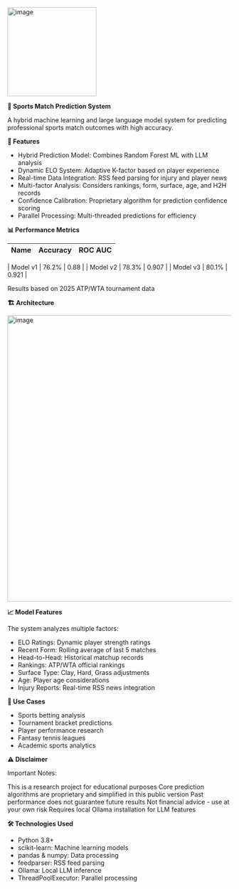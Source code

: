 <img width="200" height="200" alt="image" src="https://github.com/user-attachments/assets/e48ecffe-7a6c-4492-ab79-54cea091098a" />


**🎾 Sports Match Prediction System**

A hybrid machine learning and large language model system for predicting professional sports match outcomes with high accuracy.

**🌟 Features**

- Hybrid Prediction Model: Combines Random Forest ML with LLM analysis
- Dynamic ELO System: Adaptive K-factor based on player experience
- Real-time Data Integration: RSS feed parsing for injury and player news
- Multi-factor Analysis: Considers rankings, form, surface, age, and H2H records
- Confidence Calibration: Proprietary algorithm for prediction confidence scoring
- Parallel Processing: Multi-threaded predictions for efficiency

**📊 Performance Metrics**

| Name     | Accuracy  | ROC AUC|
|----------|-----------|--------|

| Model v1 | 76.2%     | 0.88   |
| Model v2 | 78.3%     | 0.907  |
| Model v3 | 80.1%     | 0.921  |


Results based on 2025 ATP/WTA tournament data

**🏗️ Architecture**

<img width="782" height="644" alt="image" src="https://github.com/user-attachments/assets/90bbb550-dd32-44d4-9999-072c114c35e8" />


**📈 Model Features**

The system analyzes multiple factors:

- ELO Ratings: Dynamic player strength ratings
- Recent Form: Rolling average of last 5 matches
- Head-to-Head: Historical matchup records
- Rankings: ATP/WTA official rankings
- Surface Type: Clay, Hard, Grass adjustments
- Age: Player age considerations
- Injury Reports: Real-time RSS news integration

**🎯 Use Cases**

- Sports betting analysis
- Tournament bracket predictions
- Player performance research
- Fantasy tennis leagues
- Academic sports analytics

**⚠️ Disclaimer**

Important Notes:

This is a research project for educational purposes
Core prediction algorithms are proprietary and simplified in this public version
Past performance does not guarantee future results
Not financial advice - use at your own risk
Requires local Ollama installation for LLM features

**🛠️ Technologies Used**

- Python 3.8+
- scikit-learn: Machine learning models
- pandas & numpy: Data processing
- feedparser: RSS feed parsing
- Ollama: Local LLM inference
- ThreadPoolExecutor: Parallel processing
